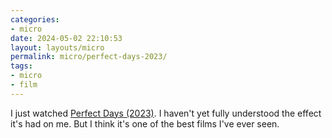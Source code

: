 ```yaml
---
categories:
- micro
date: 2024-05-02 22:10:53
layout: layouts/micro
permalink: micro/perfect-days-2023/
tags:
- micro
- film
---
```


I just watched [Perfect Days (2023)][pd]. I haven't yet fully understood the
effect it's had on me. But I think it's one of the best films I've ever seen.

[pd]: https://en.wikipedia.org/wiki/Perfect_Days
